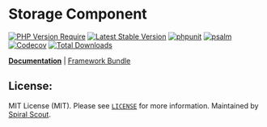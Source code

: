 # Storage Component

[![PHP Version Require](https://poser.pugx.org/spiral/storage/require/php)](https://packagist.org/packages/spiral/storage)
[![Latest Stable Version](https://poser.pugx.org/spiral/storage/v/stable)](https://packagist.org/packages/spiral/storage)
[![phpunit](https://github.com/spiral/storage/workflows/phpunit/badge.svg)](https://github.com/spiral/storage/actions)
[![psalm](https://github.com/spiral/storage/workflows/psalm/badge.svg)](https://github.com/spiral/storage/actions)
[![Codecov](https://codecov.io/gh/spiral/storage/branch/master/graph/badge.svg)](https://codecov.io/gh/spiral/storage/)
[![Total Downloads](https://poser.pugx.org/spiral/storage/downloads)](https://packagist.org/packages/spiral/storage)

<b>[Documentation](https://spiral.dev/docs/component-storage)</b> | [Framework Bundle](https://github.com/spiral/framework)

## License:

MIT License (MIT). Please see [`LICENSE`](./LICENSE) for more information. Maintained by [Spiral Scout](https://spiralscout.com).
